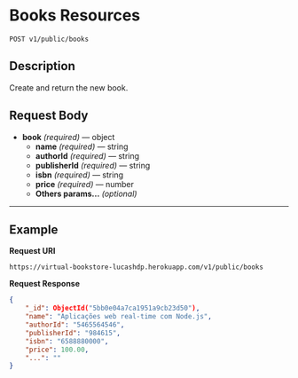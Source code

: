 # Books Resources

    POST v1/public/books

## Description
Create and return the new book.

## Request Body

- **book** _(required)_ — object
    - **name** _(required)_ — string
    - **authorId** _(required)_ — string
    - **publisherId** _(required)_ — string
    - **isbn** _(required)_ — string
    - **price** _(required)_ — number
    - **Others params...** _(optional)_

***

## Example
**Request URI**

    https://virtual-bookstore-lucashdp.herokuapp.com/v1/public/books

**Request Response**
``` json
{
    "_id": ObjectId("5bb0e04a7ca1951a9cb23d50"),
    "name": "Aplicações web real-time com Node.js",
    "authorId": "5465564546",
    "publisherId": "984615",
    "isbn": "6588880000",
    "price": 100.00,
    "...": ""
}
```